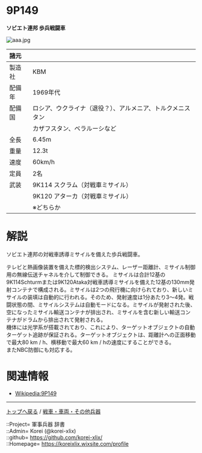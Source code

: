 # 9P149
**ソビエト連邦 歩兵戦闘車**

![aaa.jpg](https://bn02pap001files.storage.live.com/y4mq1BwdFRubijCMfTDkYdUP1WnSYKhnjHS4JolzrHsT72ofCeHWHcAz190rqfRygAtxbKkTLlc9A7s4putxfVjkkr-OQXFJycPOf-CvuMDEEUxo69zl6Zy-CXtlfp-6RV86oNFHBp5qNLk_zIU8uXq3ViB9peTYgLSDaBJAeSbMZ6xrY4m0K2tqRpFbkaIejI8?width=640&height=448&cropmode=none)  
  


|諸元  |  |
|:--|:--|
|製造社  |KBM  |
|配備年  |1969年代  |
|配備国  |ロシア、ウクライナ（退役？）、アルメニア、トルクメニスタン  |
|        |カザフスタン、ベラルーシなど  |
|全長    |6.45m  |
|重量    |12.3t  |
|速度    |60km/h  |
|定員    |2名  |
|武装    |9K114 スクラム（対戦車ミサイル）  |
|        |9K120 アターカ（対戦車ミサイル）  |
|        |※どちらか  |


# 解説
ソビエト連邦の対戦車誘導ミサイルを備えた歩兵戦闘車。  

テレビと熱画像装置を備えた標的検出システム、レーザー距離計、ミサイル制御用の無線伝送チャネルを介して制御できる。
ミサイルは合計12基の9K114Schturmまたは9K120Ataka対戦車誘導ミサイルを備えた12基の130mm発射コンテナで構成される。ミサイルは2つの飛行機に向けられており、新しいミサイルの装填は自動的に行われる。そのため、発射速度は1分あたり3〜4発。戦闘状態の間、ミサイルシステムは自動モードになる。ミサイルが発射された後、空になったミサイル輸送コンテナが排出され、ミサイルを含む新しい輸送コンテナがドラムから排出されて発射される。  
機体には光学系が搭載されており、これにより、ターゲットオブジェクトの自動ターゲット追跡が保証される。ターゲットオブジェクトは、距離計への正面移動で最大80 km / h、横移動で最大60 km / hの速度にすることができる。  
またNBC防御にも対応する。



# 関連情報
* [Wikipedia:9P149](https://de.wikipedia.org/wiki/9P149)


***
[トップへ戻る](/readme.md) / [戦車・車両・その他兵器](/ground/readme.md)  
  
::Project= 軍事兵器 辞書  
::Admin= Korei (@korei-xlix)  
::github= https://github.com/korei-xlix/  
::Homepage= https://koreixlix.wixsite.com/profile  

